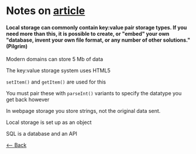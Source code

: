 # Notes on [article](http://diveinto.html5doctor.com/storage.html)

#### Local storage can commonly contain key:value pair storage types. If you need more than this, it is possible to create, or "embed" your own "database, invent your own file format, or any number of other solutions." (Pilgrim)

Modern domains can store 5 Mb of data

The key:value storage system uses HTML5

`setItem()` and `getItem()` are used for this

You must pair these with `parseInt()` variants to specify the datatype you get back however

In webpage storage you store strings, not the original data sent.

Local storage is set up as an object

SQL is a database and an API 

[<-- Back](ToC.md)